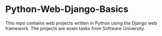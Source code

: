 # Python-Web-Django-Basics
This repo contains web projects written in Python using the Django web framework. The projects are exam tasks from Software University.
